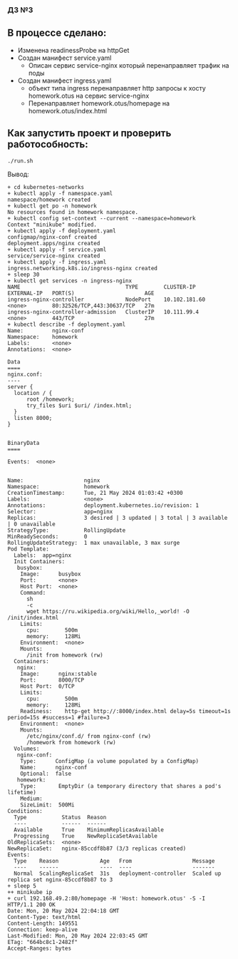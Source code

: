 ### ДЗ №3 ###

## В процессе сделано:
 - Изменена readinessProbe на httpGet
 - Создан манифест service.yaml
   - Описан сервис service-nginx который перенаправляет трафик на поды
 - Создан манифест ingress.yaml
   - объект типа ingress перенаправляет http запросы к хосту homework.otus на сервис service-nginx
   - Перенаправляет homework.otus/homepage на homework.otus/index.html

## Как запустить проект и проверить работособность:
```./run.sh```

Вывод:
```
+ cd kubernetes-networks
+ kubectl apply -f namespace.yaml
namespace/homework created
+ kubectl get po -n homework
No resources found in homework namespace.
+ kubectl config set-context --current --namespace=homework
Context "minikube" modified.
+ kubectl apply -f deployment.yaml
configmap/nginx-conf created
deployment.apps/nginx created
+ kubectl apply -f service.yaml
service/service-nginx created
+ kubectl apply -f ingress.yaml
ingress.networking.k8s.io/ingress-nginx created
+ sleep 30
+ kubectl get services -n ingress-nginx
NAME                                 TYPE        CLUSTER-IP      EXTERNAL-IP   PORT(S)                      AGE
ingress-nginx-controller             NodePort    10.102.181.60   <none>        80:32526/TCP,443:30637/TCP   27m
ingress-nginx-controller-admission   ClusterIP   10.111.99.4     <none>        443/TCP                      27m
+ kubectl describe -f deployment.yaml
Name:         nginx-conf
Namespace:    homework
Labels:       <none>
Annotations:  <none>

Data
====
nginx.conf:
----
server {
  location / {
      root /homework;
      try_files $uri $uri/ /index.html;
  }
  listen 8000;
}


BinaryData
====

Events:  <none>


Name:                   nginx
Namespace:              homework
CreationTimestamp:      Tue, 21 May 2024 01:03:42 +0300
Labels:                 <none>
Annotations:            deployment.kubernetes.io/revision: 1
Selector:               app=nginx
Replicas:               3 desired | 3 updated | 3 total | 3 available | 0 unavailable
StrategyType:           RollingUpdate
MinReadySeconds:        0
RollingUpdateStrategy:  1 max unavailable, 3 max surge
Pod Template:
  Labels:  app=nginx
  Init Containers:
   busybox:
    Image:      busybox
    Port:       <none>
    Host Port:  <none>
    Command:
      sh
      -c
      wget https://ru.wikipedia.org/wiki/Hello,_world! -O /init/index.html
    Limits:
      cpu:        500m
      memory:     128Mi
    Environment:  <none>
    Mounts:
      /init from homework (rw)
  Containers:
   nginx:
    Image:      nginx:stable
    Port:       8000/TCP
    Host Port:  0/TCP
    Limits:
      cpu:        500m
      memory:     128Mi
    Readiness:    http-get http://:8000/index.html delay=5s timeout=1s period=15s #success=1 #failure=3
    Environment:  <none>
    Mounts:
      /etc/nginx/conf.d/ from nginx-conf (rw)
      /homework from homework (rw)
  Volumes:
   nginx-conf:
    Type:      ConfigMap (a volume populated by a ConfigMap)
    Name:      nginx-conf
    Optional:  false
   homework:
    Type:       EmptyDir (a temporary directory that shares a pod's lifetime)
    Medium:     
    SizeLimit:  500Mi
Conditions:
  Type           Status  Reason
  ----           ------  ------
  Available      True    MinimumReplicasAvailable
  Progressing    True    NewReplicaSetAvailable
OldReplicaSets:  <none>
NewReplicaSet:   nginx-85ccdf8b87 (3/3 replicas created)
Events:
  Type    Reason             Age   From                   Message
  ----    ------             ----  ----                   -------
  Normal  ScalingReplicaSet  31s   deployment-controller  Scaled up replica set nginx-85ccdf8b87 to 3
+ sleep 5
++ minikube ip
+ curl 192.168.49.2:80/homepage -H 'Host: homework.otus' -S -I
HTTP/1.1 200 OK
Date: Mon, 20 May 2024 22:04:18 GMT
Content-Type: text/html
Content-Length: 149551
Connection: keep-alive
Last-Modified: Mon, 20 May 2024 22:03:45 GMT
ETag: "664bc8c1-2482f"
Accept-Ranges: bytes
```
